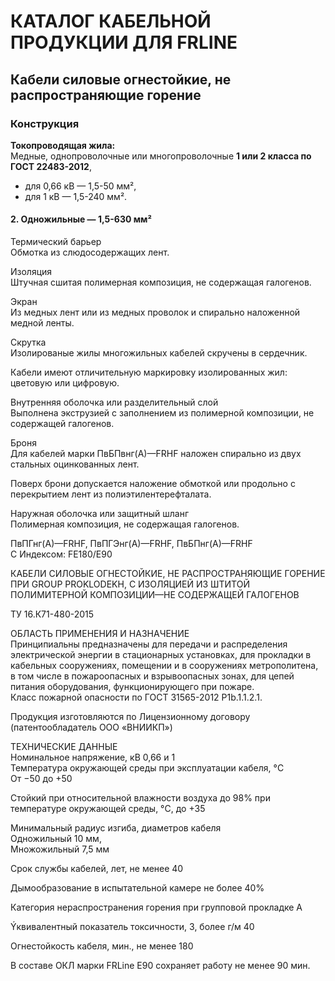 # КАТАЛОГ КАБЕЛЬНОЙ ПРОДУКЦИИ ДЛЯ FRLINE

## Кабели силовые огнестойкие, не распространяющие горение  
### Конструкция  
**Токопроводящая жила:**   
Медные, однопроволочные или многопроволочные **1 или 2 класса по ГОСТ 22483-2012**, 
- для 0,66 кВ — 1,5-50 мм², 
- для 1 кВ — 1,5-240 мм².

#### 2. Одножильные — 1,5-630 мм²  

Термический барьер  
Обмотка из слюдосодержащих лент. 

Изоляция  
Штучная сшитая полимерная композиция, не содержащая галогенов.  

Экран  
Из медных лент или из медных проволок и спирально наложенной медной ленты.  

Скрутка  
Изолированые жилы многожильных кабелей скручены в сердечник.  

Кабели имеют отличительную маркировку изолированных жил: цветовую или цифровую.  

Внутренняя оболочка или разделительный слой  
Выполнена экструзией с заполнением из полимерной композиции, не содержащей галогенов.  

Броня  
Для кабелей марки ПвБПвнг(А)—FRHF наложен спирально из двух стальных оцинкованных лент.  

Поверх брони допускается наложение обмоткой или продольно с перекрытием лент из полиэтилентерефталата.  

Наружная оболочка или защитный шланг  
Полимерная композиция, не содержащая галогенов.  

ПвПГнг(А)—FRHF, ПвПГЭнг(А)—FRHF, ПвБПнг(А)—FRHF  
С Индексом: FE180/Е90  

КАБЕЛИ СИЛОВЫЕ ОГНЕСТОЙКИЕ, НЕ РАСПРОСТРАНЯЮЩИЕ ГОРЕНИЕ ПРИ GROUP PROKLODEKH, С ИЗОЛЯЦИЕЙ ИЗ ШТИТОЙ ПОЛИМИТЕРНОЙ КОМПОЗИЦИИ—НЕ СОДЕРЖАЩЕЙ ГАЛОГЕНОВ  

ТУ 16.К71-480-2015  

ОБЛАСТЬ ПРИМЕНЕНИЯ И НАЗНАЧЕНИЕ  
Принципиальны предназначены для передачи и распределения электрической энергии в стационарных установках, для прокладки в кабельных сооружениях, помещении и в сооружениях метрополитена, в том числе в пожароопасных и взрывоопасных зонах, для цепей питания оборудования, функционирующего при пожаре.  
Класс пожарной опасности по ГОСТ 31565-2012 P1b.1.1.2.1.  

Продукция изготовляются по Лицензионному договору (патентообладатель ООО «ВНИИКП»)  

ТЕХНИЧЕСКИЕ ДАННЫЕ  
Номинальное напряжение, кВ 0,66 и 1  
Температура окружающей среды при эксплуатации кабеля, °C  
От −50 до +50  

Стойкий при относительной влажности воздуха до 98% при температуре окружающей среды, °C, до +35  

Минимальный радиус изгиба, диаметров кабеля  
Одножильный 10 мм,  
Множожильный 7,5 мм  

Срок службы кабелей, лет, не менее 40  

Дымообразование в испытательной камере не более 40%

Категория нераспространения горения при групповой прокладке A  

Ýквивалентный показатель токсичности, 3, более г/м 40  

Огнестойкость кабеля, мин., не менее 180  

В составе ОКЛ марки FRLine Е90 сохраняет работу не менее 90 мин.  
